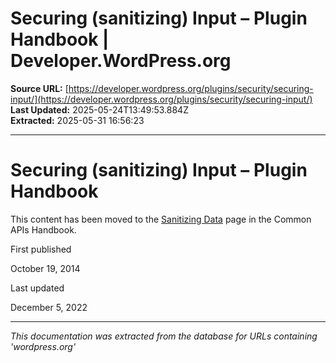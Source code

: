 # Securing (sanitizing) Input – Plugin Handbook | Developer.WordPress.org

**Source URL:** [https://developer.wordpress.org/plugins/security/securing-input/](https://developer.wordpress.org/plugins/security/securing-input/)  
**Last Updated:** 2025-05-24T13:49:53.884Z  
**Extracted:** 2025-05-31 16:56:23

---

# Securing (sanitizing) Input – Plugin Handbook

This content has been moved to the [Sanitizing Data](https://developer.wordpress.org/apis/security/sanitizing/) page in the Common APIs Handbook.

First published

October 19, 2014

Last updated

December 5, 2022

---

*This documentation was extracted from the database for URLs containing 'wordpress.org'*
